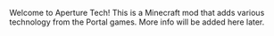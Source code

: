 Welcome to Aperture Tech! This is a Minecraft mod that adds various technology from the Portal games. More info will be added here later.
